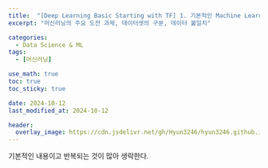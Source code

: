 ```yaml
---
title:  "[Deep Learning Basic Starting with TF] 1. 기본적인 Machine Learning 의 용어와 개념 설명"
excerpt: "머신러닝의 주요 도전 과제, 데이터셋의 구분, 데이터 불일치"

categories:
  - Data Science & ML
tags:
  - [머신러닝]

use_math: true
toc: true
toc_sticky: true

date: 2024-10-12
last_modified_at: 2024-10-12

header:
  overlay_image: https://cdn.jsdelivr.net/gh/Hyun3246/hyun3246.github.io@master/image/overlay image/Deep Learning Basic Starting with TF.png
---
```

기본적인 내용이고 반복되는 것이 많아 생락한다.
